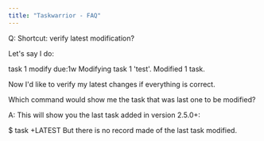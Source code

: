 ```yaml
---
title: "Taskwarrior - FAQ"
---
```


Q: Shortcut: verify latest modification?

Let's say I do:

task 1 modify due:1w
Modifying task 1 'test'.
Modified 1 task.

Now I'd like to verify my latest changes if everything is correct.

Which command would show me the task that was last one to be modified?

A: This will show you the last task added in version 2.5.0+:

$ task +LATEST
But there is no record made of the last task modified.

